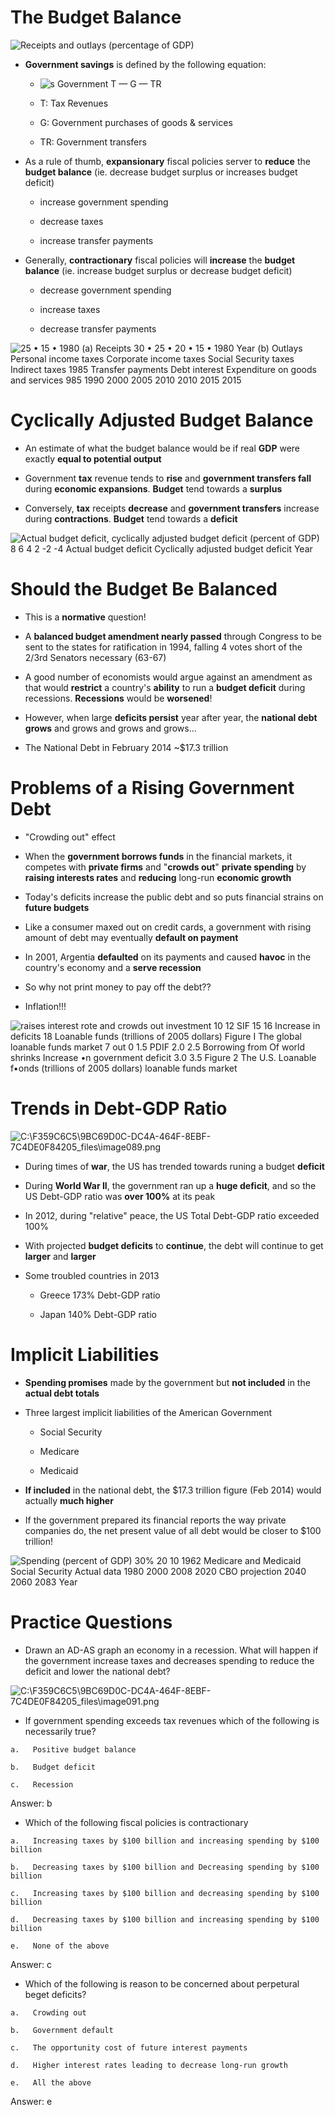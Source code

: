 # The Budget Balance

  ![Receipts and outlays (percentage of GDP) ](./media/image84.png)

  -   **Government savings** is defined by the following equation:
    
      -   ![s Government T — G — TR ](./media/image85.png)
    
      -   T: Tax Revenues
    
      -   G: Government purchases of goods & services
    
      -   TR: Government transfers

  -   As a rule of thumb, **expansionary** fiscal policies server to
      **reduce** the **budget balance** (ie. decrease budget surplus or
      increases budget deficit)
    
      -   increase government spending
    
      -   decrease taxes
    
      -   increase transfer payments

  -   Generally, **contractionary** fiscal policies will **increase**
      the **budget balance** (ie. increase budget surplus or decrease
      budget deficit)
    
      -   decrease government spending
    
      -   increase taxes
    
      -   decrease transfer payments

  ![25 • 15 • 1980 (a) Receipts 30 • 25 • 20 • 15 • 1980 Year (b)
  Outlays Personal income taxes Corporate income taxes Social Security
  taxes Indirect taxes 1985 Transfer payments Debt interest Expenditure
  on goods and services 985 1990 2000 2005 2010 2010 2015 2015
  ](./media/image86.png)

# Cyclically Adjusted Budget Balance

  -   An estimate of what the budget balance would be if real **GDP**
      were exactly **equal to potential output**

  -   Government **tax** revenue tends to **rise** and **government
      transfers fall** during **economic expansions**. **Budget** tend
      towards a **surplus**

  -   Conversely, **tax** receipts **decrease** and **government
      transfers** increase during **contractions**. **Budget** tend
      towards a **deficit**

  ![Actual budget deficit, cyclically adjusted budget deficit (percent
  of GDP) 8 6 4 2 -2 -4 Actual budget deficit Cyclically adjusted budget
  deficit Year ](./media/image87.png)

# Should the Budget Be Balanced

  -   This is a **normative** question\!

  -   A **balanced budget amendment nearly passed** through Congress to
      be sent to the states for ratification in 1994, falling 4 votes
      short of the 2/3rd Senators necessary (63-67)

  -   A good number of economists would argue against an amendment as
      that would **restrict** a country's **ability** to run a **budget
      deficit** during recessions. **Recessions** would be
      **worsened**\!

  -   However, when large **deficits persist** year after year, the
      **national debt grows** and grows and grows and grows…

  -   The National Debt in February 2014 ~$17.3 trillion

# Problems of a Rising Government Debt

  -   "Crowding out" effect

  -   When the **government borrows funds** in the financial markets, it
      competes with **private firms** and "**crowds out**" **private
      spending** by **raising interests rates** and **reducing**
      long-run **economic growth**

  -   Today's deficits increase the public debt and so puts financial
      strains on **future budgets**

  -   Like a consumer maxed out on credit cards, a government with
      rising amount of debt may eventually **default on payment**

  -   In 2001, Argentia **defaulted** on its payments and caused
      **havoc** in the country's economy and a **serve recession**

  -   So why not print money to pay off the debt??

  -   Inflation\!\!\!

  ![raises interest rote and crowds out investment 10 12 SIF 15 16
  Increase in deficits 18 Loanable funds (trillions of 2005 dollars)
  Figure I The global loanable funds market 7 out 0 1.5 PDIF 2.0 2.5
  Borrowing from Of world shrinks Increase •n government deficit 3.0 3.5
  Figure 2 The U.S. Loanable f•onds (trillions of 2005 dollars) loanable
  funds market
  ](./media/image88.png)

# Trends in Debt-GDP Ratio

  ![C:\\F359C6C5\\9BC69D0C-DC4A-464F-8EBF-7C4DE0F84205\_files\\image089.png](./media/image89.png)

  -   During times of **war**, the US has trended towards runing a
      budget **deficit**

  -   During **World War II**, the government ran up a **huge deficit**,
      and so the US Debt-GDP ratio was **over 100%** at its peak

  -   In 2012, during "relative" peace, the US Total Debt-GDP ratio
      exceeded 100%

  -   With projected **budget deficits** to **continue**, the debt will
      continue to get **larger** and **larger**

  -   Some troubled countries in 2013
    
      -   Greece 173% Debt-GDP ratio
    
      -   Japan 140% Debt-GDP ratio

# Implicit Liabilities 

  -   **Spending promises** made by the government but **not included**
      in the **actual debt totals**

  -   Three largest implicit liabilities of the American Government
    
      -   Social Security
    
      -   Medicare
    
      -   Medicaid

  -   **If included** in the national debt, the $17.3 trillion figure
      (Feb 2014) would actually **much higher**

  -   If the government prepared its financial reports the way private
      companies do, the net present value of all debt would be closer to
      $100 trillion\!

  ![Spending (percent of GDP) 30% 20 10 1962 Medicare and Medicaid
  Social Security Actual data 1980 2000 2008 2020 CBO projection 2040
  2060 2083 Year ](./media/image90.png)

# Practice Questions

  -   Drawn an AD-AS graph an economy in a recession. What will happen
      if the government increase taxes and decreases spending to reduce
      the deficit and lower the national
  debt?

  ![C:\\F359C6C5\\9BC69D0C-DC4A-464F-8EBF-7C4DE0F84205\_files\\image091.png](./media/image91.png)

  -   If government spending exceeds tax revenues which of the following
      is necessarily true?
    
    a.   Positive budget balance
    
    b.   Budget deficit
    
    c.   Recession

  Answer: b

  -   Which of the following fiscal policies is contractionary
    
    a.   Increasing taxes by $100 billion and increasing spending by $100 billion
    
    b.   Decreasing taxes by $100 billion and Decreasing spending by $100 billion
    
    c.   Increasing taxes by $100 billion and decreasing spending by $100 billion
    
    d.   Decreasing taxes by $100 billion and increasing spending by $100 billion
    
    e.   None of the above

  Answer: c

  -   Which of the following is reason to be concerned about perpetural
      beget deficits?
    
    a.   Crowding out
    
    b.   Government default
    
    c.   The opportunity cost of future interest payments
    
    d.   Higher interest rates leading to decrease long-run growth
    
    e.   All the above

  Answer: e
